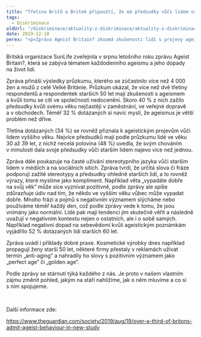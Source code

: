 ```yaml
---
title: "Třetina Britů a Britek připouští, že má předsudky vůči lidem vyššího věku, ukazuje nová zpráva"
tags:
  - Diskriminace
oldUrl: "/diskriminace/aktuality-z-diskriminace/aktuality-z-diskriminace-2019/tretina-britu-a-britek-pripousti-ze-ma-predsudky-vuci-lidem-vyssiho-veku-ukazuje-nov/"
date: 2019-12-10
perex: "<p>Zpráva Ageist Britain? zkoumá zkušenosti lidí s projevy ageismu a užívání stereotypního jazyka vůči starším lidem na sociálních sítích a v médiích.</p>"
---
```


<!-- imported from the old website -->

<p>Britská organizace SunLife zveřejnila v srpnu letošního roku zprávu Ageist Britain?, která se zabývá tématem každodenního ageismu a jeho dopady na život lidí. </p> <p>Zpráva přináší výsledky průzkumu, kterého se zúčastnilo více než 4 000 žen a mužů z celé Velké Británie. Průzkum ukázal, že více než dvě třetiny respondentů a respondentek starších 50 let mají zkušenosti s ageismem a kvůli tomu se cítí ve společnosti nedoceněni. Skoro 40 % z nich zažilo předsudky kvůli svému věku nejčastěji v zaměstnání, ve veřejné dopravě a v obchodech. Téměř 32 % dotázaných si navíc myslí, že ageismus je větší problém než dříve. </p> <p>Třetina dotázaných (34 %) se rovněž přiznala k ageistickým projevům vůči lidem vyššího věku. Nejvíce předsudků mají podle průzkumu lidé ve věku 30 až 39 let, z nichž necelá polovina (48 %) uvedla, že svým chováním v minulosti dala svoje předsudky vůči starším lidem najevo více než jednou. </p> <p>Zpráva dále poukazuje na časté užívání stereotypního jazyka vůči starším lidem v médiích a na sociálních sítích. Zpráva tvrdí, že určitá slova či fráze podporují zažité stereotypy a předsudky ohledně starších lidí, a to rovněž výrazy, které myslíme jako kompliment. Například věta „vypadáte dobře na svůj věk“ může sice vyznívat pozitivně, podle zprávy ale spíše zdůrazňuje údiv nad tím, že někdo ve vyšším věku vůbec může vypadat dobře. Mnoho frází a pojmů s negativním významem slýcháme nebo používáme téměř každý den, což podle zprávy vede k tomu, že jsou vnímány jako normální. Lidé pak mají tendenci jim skutečně věřit a následně uvažují v negativním kontextu nejen o ostatních, ale i o sobě samých. Například negativní dopad na sebevědomí kvůli ageistickým poznámkám vyjádřilo 52 % dotázaných lidí starších 60 let.</p> <p>Zpráva uvádí i příklady dobré praxe. Kosmetické výrobky dnes například propagují ženy starší 50 let, některé firmy přestaly v reklamách užívat termín „anti-aging“ a nahradily ho slovy s pozitivním významem jako „perfect age“ či „golden age“. </p> <p>Podle zprávy se stárnutí týká každého z nás. Je proto v našem vlastním zájmu změnit pohled, jakým na stáří nahlížíme, jak o něm mluvíme a co si s ním spojujeme.</p> <p> </p> <p>Další informace zde:</p> <a href="https://www.theguardian.com/society/2019/aug/19/over-a-third-of-britons-admit-ageist-behaviour-in-new-study" target="_blank">https://www.theguardian.com/society/2019/aug/19/over-a-third-of-britons-admit-ageist-behaviour-in-new-study</a>
